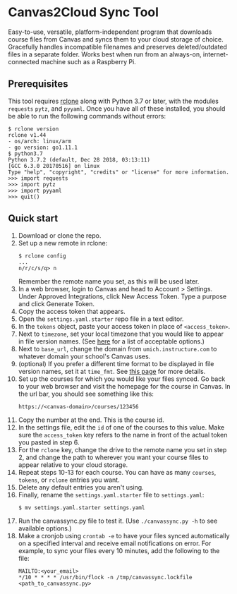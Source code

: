 # Canvas2Cloud Sync Tool

Easy-to-use, versatile, platform-independent program that downloads course files from Canvas and syncs them to your cloud storage of choice. Gracefully handles incompatible filenames and preserves deleted/outdated files in a separate folder.
Works best when run from an always-on, internet-connected machine such as a Raspberry Pi.

## Prerequisites
This tool requires [rclone](https://rclone.org/downloads/) along with Python 3.7 or later, with the modules `requests` `pytz`, and `pyyaml`.
Once you have all of these installed, you should be able to run the following commands without errors:
```
$ rclone version
rclone v1.44
- os/arch: linux/arm
- go version: go1.11.1
$ python3.7
Python 3.7.2 (default, Dec 28 2018, 03:13:11) 
[GCC 6.3.0 20170516] on linux
Type "help", "copyright", "credits" or "license" for more information.
>>> import requests
>>> import pytz
>>> import pyyaml
>>> quit()
```

## Quick start
1. Download or clone the repo.
2. Set up a new remote in rclone:
   ```
   $ rclone config
   ...
   n/r/c/s/q> n
   ```
   Remember the remote name you set, as this will be used later.
3. In a web browser, login to Canvas and head to Account > Settings. Under Approved Integrations, click New Access Token. Type a purpose and click Generate Token.
4. Copy the access token that appears.
5. Open the `settings.yaml.starter` repo file in a text editor.
6. In the `tokens` object, paste your access token in place of `<access_token>`.
7. Next to `timezone`, set your local timezone that you would like to appear in file version names. (See [here](https://stackoverflow.com/questions/13866926/is-there-a-list-of-pytz-timezones) for a list of acceptable options.)
8. Next to `base_url`, change the domain from ```umich.instructure.com``` to whatever domain your school's Canvas uses.
9. (optional) If you prefer a different time format to be displayed in file version names, set it at `time_fmt`. See [this page](https://docs.python.org/3/library/datetime.html#strftime-and-strptime-behavior) for more details.
10. Set up the courses for which you would like your files synced. Go back to your web browser and visit the homepage for the course in Canvas. In the url bar, you should see something like this:
    ```
    https://<canvas-domain>/courses/123456
    ```
11. Copy the number at the end. This is the course id.
12. In the settings file, edit the `id` of one of the courses to this value. Make sure the `access_token` key refers to the name in front of the actual token you pasted in step 6.
13. For the `rclone` key, change the drive to the remote name you set in step 2, and change the path to wherever you want your course files to appear relative to your cloud storage.
14. Repeat steps 10-13 for each course. You can have as many `courses`, `tokens`, or `rclone` entries you want.
15. Delete any default entries you aren't using.
15. Finally, rename the `settings.yaml.starter` file to `settings.yaml`:
    ```
    $ mv settings.yaml.starter settings.yaml
    ```
16. Run the canvassync.py file to test it. (Use ```./canvassync.py -h``` to see available options.)
17. Make a cronjob using ```crontab -e``` to have your files synced automatically on a specified interval and receive email notifications on error. For example, to sync your files every 10 minutes, add the following to the file:
    ```
    MAILTO:<your_email>
    */10 * * * * /usr/bin/flock -n /tmp/canvassync.lockfile <path_to_canvassync.py>
    ```
